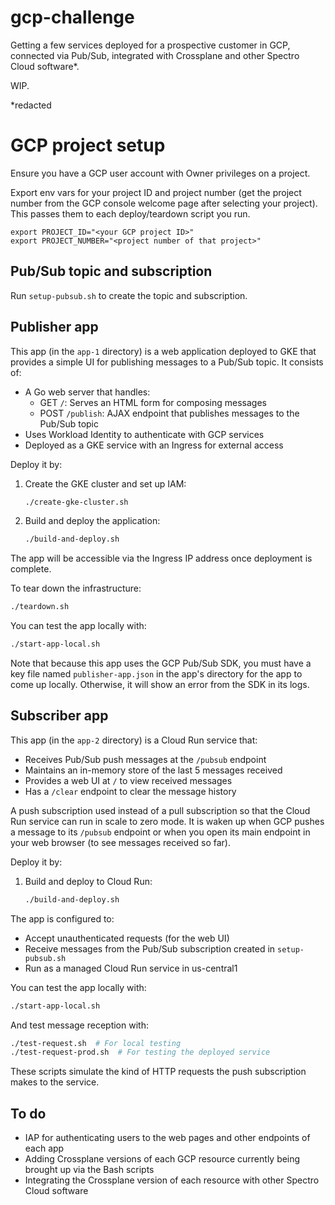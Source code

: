 # gcp-challenge

Getting a few services deployed for a prospective customer in GCP, connected via Pub/Sub, integrated with Crossplane and other Spectro Cloud software*.

WIP.

*redacted

# GCP project setup

Ensure you have a GCP user account with Owner privileges on a project.

Export env vars for your project ID and project number (get the project number from the GCP console welcome page after selecting your project). This passes them to each deploy/teardown script you run.

```
export PROJECT_ID="<your GCP project ID>"
export PROJECT_NUMBER="<project number of that project>"
```

## Pub/Sub topic and subscription

Run `setup-pubsub.sh` to create the topic and subscription.

## Publisher app

This app (in the `app-1` directory) is a web application deployed to GKE that provides a simple UI for publishing messages to a Pub/Sub topic. It consists of:

- A Go web server that handles:
  - GET `/`: Serves an HTML form for composing messages
  - POST `/publish`: AJAX endpoint that publishes messages to the Pub/Sub topic
- Uses Workload Identity to authenticate with GCP services
- Deployed as a GKE service with an Ingress for external access

Deploy it by:

1. Create the GKE cluster and set up IAM:
   ```bash
   ./create-gke-cluster.sh
   ```

2. Build and deploy the application:
   ```bash
   ./build-and-deploy.sh
   ```

The app will be accessible via the Ingress IP address once deployment is complete.

To tear down the infrastructure:
```bash
./teardown.sh
```

You can test the app locally with:
```bash
./start-app-local.sh
```

Note that because this app uses the GCP Pub/Sub SDK, you must have a key file named `publisher-app.json` in the app's directory for the app to come up locally. Otherwise, it will show an error from the SDK in its logs.

## Subscriber app

This app (in the `app-2` directory) is a Cloud Run service that:
- Receives Pub/Sub push messages at the `/pubsub` endpoint
- Maintains an in-memory store of the last 5 messages received
- Provides a web UI at `/` to view received messages
- Has a `/clear` endpoint to clear the message history

A push subscription used instead of a pull subscription so that the Cloud Run service can run in scale to zero mode. It is waken up when GCP pushes a message to its `/pubsub` endpoint or when you open its main endpoint in your web browser (to see messages received so far).

Deploy it by:

1. Build and deploy to Cloud Run:
   ```bash
   ./build-and-deploy.sh
   ```

The app is configured to:
- Accept unauthenticated requests (for the web UI)
- Receive messages from the Pub/Sub subscription created in `setup-pubsub.sh`
- Run as a managed Cloud Run service in us-central1

You can test the app locally with:
```bash
./start-app-local.sh
```

And test message reception with:
```bash
./test-request.sh  # For local testing
./test-request-prod.sh  # For testing the deployed service
```

These scripts simulate the kind of HTTP requests the push subscription makes to the service.

## To do

- IAP for authenticating users to the web pages and other endpoints of each app
- Adding Crossplane versions of each GCP resource currently being brought up via the Bash scripts
- Integrating the Crossplane version of each resource with other Spectro Cloud software
